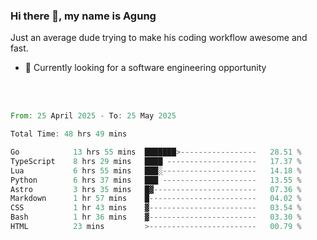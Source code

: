 ### Hi there 👋, my name is Agung
Just an average dude trying to make his coding workflow awesome and fast.

<!--
**agungfir98/agungfir98** is a ✨ _special_ ✨ repository because its `README.md` (this file) appears on your GitHub profile.
-->

- 🔭 Currently looking for a software engineering opportunity
<br/>
<br/>
<!--START_SECTION:waka-->

```rust
From: 25 April 2025 - To: 25 May 2025

Total Time: 48 hrs 49 mins

Go            13 hrs 55 mins  ███████>-----------------   28.51 %
TypeScript    8 hrs 29 mins   ████ --------------------   17.37 %
Lua           6 hrs 55 mins   ███░---------------------   14.18 %
Python        6 hrs 37 mins   ███ ---------------------   13.55 %
Astro         3 hrs 35 mins   █▓-----------------------   07.36 %
Markdown      1 hr 57 mins    █------------------------   04.02 %
CSS           1 hr 43 mins    ▓------------------------   03.54 %
Bash          1 hr 36 mins    ▓------------------------   03.30 %
HTML          23 mins         >------------------------   00.79 %
```

<!--END_SECTION:waka-->
